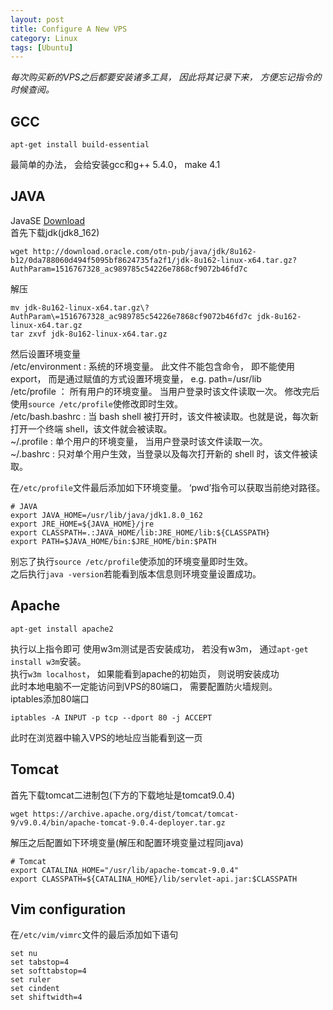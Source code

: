 ```yaml
---
layout: post    
title: Configure A New VPS    
category: Linux   
tags: [Ubuntu]
---
```


*每次购买新的VPS之后都要安装诸多工具， 因此将其记录下来， 方便忘记指令的时候查阅。*

## GCC
```
apt-get install build-essential
```
最简单的办法， 会给安装gcc和g++ 5.4.0， make 4.1

## JAVA
JavaSE [Download](http://www.oracle.com/technetwork/java/javase/downloads/index.html)   
首先下载jdk(jdk8_162)   
```
wget http://download.oracle.com/otn-pub/java/jdk/8u162-b12/0da788060d494f5095bf8624735fa2f1/jdk-8u162-linux-x64.tar.gz?AuthParam=1516767328_ac989785c54226e7868cf9072b46fd7c
```
解压
```
mv jdk-8u162-linux-x64.tar.gz\?AuthParam\=1516767328_ac989785c54226e7868cf9072b46fd7c jdk-8u162-linux-x64.tar.gz
tar zxvf jdk-8u162-linux-x64.tar.gz
```
然后设置环境变量   
/etc/environment : 系统的环境变量。 此文件不能包含命令， 即不能使用export， 而是通过赋值的方式设置环境变量， e.g. path=/usr/lib   
/etc/profile ： 所有用户的环境变量。 当用户登录时该文件读取一次。 修改完后使用`source /etc/profile`使修改即时生效。  
/etc/bash.bashrc : 当 bash shell 被打开时，该文件被读取。也就是说，每次新打开一个终端 shell，该文件就会被读取。     
~/.profile : 单个用户的环境变量， 当用户登录时该文件读取一次。  
~/.bashrc : 只对单个用户生效，当登录以及每次打开新的 shell 时，该文件被读取。   

在`/etc/profile`文件最后添加如下环境变量。 ‘pwd’指令可以获取当前绝对路径。   
```
# JAVA
export JAVA_HOME=/usr/lib/java/jdk1.8.0_162
export JRE_HOME=${JAVA_HOME}/jre
export CLASSPATH=.:JAVA_HOME/lib:JRE_HOME/lib:${CLASSPATH}
export PATH=$JAVA_HOME/bin:$JRE_HOME/bin:$PATH
```
别忘了执行`source /etc/profile`使添加的环境变量即时生效。   
之后执行`java -version`若能看到版本信息则环境变量设置成功。

## Apache
```
apt-get install apache2
```
执行以上指令即可
使用w3m测试是否安装成功， 若没有w3m， 通过`apt-get install w3m`安装。   
执行`w3m localhost`， 如果能看到apache的初始页， 则说明安装成功   
此时本地电脑不一定能访问到VPS的80端口， 需要配置防火墙规则。   
iptables添加80端口
```
iptables -A INPUT -p tcp --dport 80 -j ACCEPT
```
此时在浏览器中输入VPS的地址应当能看到这一页

## Tomcat
首先下载tomcat二进制包(下方的下载地址是tomcat9.0.4)
```
wget https://archive.apache.org/dist/tomcat/tomcat-9/v9.0.4/bin/apache-tomcat-9.0.4-deployer.tar.gz
```
解压之后配置如下环境变量(解压和配置环境变量过程同java)
```
# Tomcat
export CATALINA_HOME="/usr/lib/apache-tomcat-9.0.4"
export CLASSPATH=${CATALINA_HOME}/lib/servlet-api.jar:$CLASSPATH
```

## Vim configuration
在`/etc/vim/vimrc`文件的最后添加如下语句
```
set nu
set tabstop=4
set softtabstop=4
set ruler
set cindent
set shiftwidth=4
```
